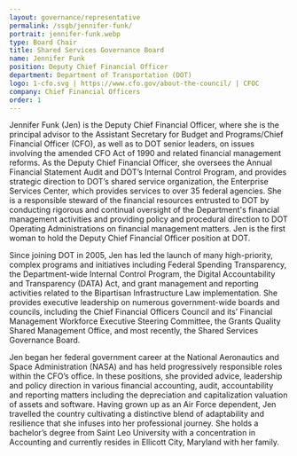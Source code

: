 ```yaml
---
layout: governance/representative
permalink: /ssgb/jennifer-funk/
portrait: jennifer-funk.webp
type: Board Chair
title: Shared Services Governance Board
name: Jennifer Funk
position: Deputy Chief Financial Officer
department: Department of Transportation (DOT)
logo: 1-cfo.svg | https://www.cfo.gov/about-the-council/ | CFOC
company: Chief Financial Officers
order: 1
---
```


Jennifer Funk (Jen) is the Deputy Chief Financial Officer, where she is the principal advisor to the Assistant Secretary for Budget and Programs/Chief Financial Officer (CFO), as well as to DOT senior leaders, on issues involving the amended CFO Act of 1990 and related financial management reforms. As the Deputy Chief Financial Officer, she oversees the Annual Financial Statement Audit and DOT’s Internal Control Program, and provides strategic direction to DOT’s shared service organization, the Enterprise Services Center, which provides services to over 35 federal agencies.  She is a responsible steward of the financial resources entrusted to DOT by conducting rigorous and continual oversight of the Department's financial management activities and providing policy and procedural direction to DOT Operating Administrations on financial management matters.  Jen is the first woman to hold the Deputy Chief Financial Officer position at DOT.
 
Since joining DOT in 2005, Jen has led the launch of many high-priority, complex programs and initiatives including Federal Spending Transparency, the Department-wide Internal Control Program, the Digital Accountability and Transparency (DATA) Act, and grant management and reporting activities related to the Bipartisan Infrastructure Law implementation. She provides executive leadership on numerous government-wide boards and councils, including the Chief Financial Officers Council and its’ Financial Management Workforce Executive Steering Committee, the Grants Quality Shared Management Office, and most recently, the Shared Services Governance Board.
 
Jen began her federal government career at the National Aeronautics and Space Administration (NASA) and has held progressively responsible roles within the CFO’s office. In these positions, she provided advice, leadership and policy direction in various financial accounting, audit, accountability and reporting matters including the depreciation and capitalization valuation of assets and software.  Having grown up as an Air Force dependent, Jen travelled the country cultivating a distinctive blend of adaptability and resilience that she infuses into her professional journey. She holds a bachelor’s degree from Saint Leo University with a concentration in Accounting and currently resides in Ellicott City, Maryland with her family.
